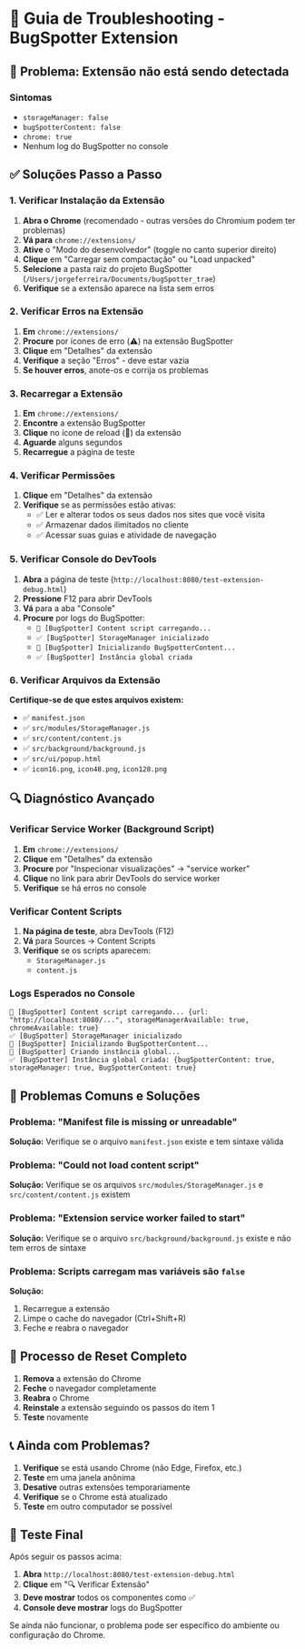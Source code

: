 # 🔧 Guia de Troubleshooting - BugSpotter Extension

## 🚨 Problema: Extensão não está sendo detectada

### Sintomas
- `storageManager: false`
- `bugSpotterContent: false` 
- `chrome: true`
- Nenhum log do BugSpotter no console

## ✅ Soluções Passo a Passo

### 1. Verificar Instalação da Extensão

1. **Abra o Chrome** (recomendado - outras versões do Chromium podem ter problemas)
2. **Vá para** `chrome://extensions/`
3. **Ative** o "Modo do desenvolvedor" (toggle no canto superior direito)
4. **Clique** em "Carregar sem compactação" ou "Load unpacked"
5. **Selecione** a pasta raiz do projeto BugSpotter (`/Users/jorgeferreira/Documents/bugSpotter_trae`)
6. **Verifique** se a extensão aparece na lista sem erros

### 2. Verificar Erros na Extensão

1. **Em** `chrome://extensions/`
2. **Procure** por ícones de erro (⚠️) na extensão BugSpotter
3. **Clique** em "Detalhes" da extensão
4. **Verifique** a seção "Erros" - deve estar vazia
5. **Se houver erros**, anote-os e corrija os problemas

### 3. Recarregar a Extensão

1. **Em** `chrome://extensions/`
2. **Encontre** a extensão BugSpotter
3. **Clique** no ícone de reload (🔄) da extensão
4. **Aguarde** alguns segundos
5. **Recarregue** a página de teste

### 4. Verificar Permissões

1. **Clique** em "Detalhes" da extensão
2. **Verifique** se as permissões estão ativas:
   - ✅ Ler e alterar todos os seus dados nos sites que você visita
   - ✅ Armazenar dados ilimitados no cliente
   - ✅ Acessar suas guias e atividade de navegação

### 5. Verificar Console do DevTools

1. **Abra** a página de teste (`http://localhost:8080/test-extension-debug.html`)
2. **Pressione** F12 para abrir DevTools
3. **Vá** para a aba "Console"
4. **Procure** por logs do BugSpotter:
   - `🔧 [BugSpotter] Content script carregando...`
   - `✅ [BugSpotter] StorageManager inicializado`
   - `🚀 [BugSpotter] Inicializando BugSpotterContent...`
   - `✅ [BugSpotter] Instância global criada`

### 6. Verificar Arquivos da Extensão

**Certifique-se de que estes arquivos existem:**
- ✅ `manifest.json`
- ✅ `src/modules/StorageManager.js`
- ✅ `src/content/content.js`
- ✅ `src/background/background.js`
- ✅ `src/ui/popup.html`
- ✅ `icon16.png`, `icon48.png`, `icon128.png`

## 🔍 Diagnóstico Avançado

### Verificar Service Worker (Background Script)

1. **Em** `chrome://extensions/`
2. **Clique** em "Detalhes" da extensão
3. **Procure** por "Inspecionar visualizações" → "service worker"
4. **Clique** no link para abrir DevTools do service worker
5. **Verifique** se há erros no console

### Verificar Content Scripts

1. **Na página de teste**, abra DevTools (F12)
2. **Vá** para Sources → Content Scripts
3. **Verifique** se os scripts aparecem:
   - `StorageManager.js`
   - `content.js`

### Logs Esperados no Console

```
🔧 [BugSpotter] Content script carregando... {url: "http://localhost:8080/...", storageManagerAvailable: true, chromeAvailable: true}
✅ [BugSpotter] StorageManager inicializado
🚀 [BugSpotter] Inicializando BugSpotterContent...
🌟 [BugSpotter] Criando instância global...
✅ [BugSpotter] Instância global criada: {bugSpotterContent: true, storageManager: true, BugSpotterContent: true}
```

## 🚨 Problemas Comuns e Soluções

### Problema: "Manifest file is missing or unreadable"
**Solução:** Verifique se o arquivo `manifest.json` existe e tem sintaxe válida

### Problema: "Could not load content script"
**Solução:** Verifique se os arquivos `src/modules/StorageManager.js` e `src/content/content.js` existem

### Problema: "Extension service worker failed to start"
**Solução:** Verifique se o arquivo `src/background/background.js` existe e não tem erros de sintaxe

### Problema: Scripts carregam mas variáveis são `false`
**Solução:** 
1. Recarregue a extensão
2. Limpe o cache do navegador (Ctrl+Shift+R)
3. Feche e reabra o navegador

## 🔄 Processo de Reset Completo

1. **Remova** a extensão do Chrome
2. **Feche** o navegador completamente
3. **Reabra** o Chrome
4. **Reinstale** a extensão seguindo os passos do item 1
5. **Teste** novamente

## 📞 Ainda com Problemas?

1. **Verifique** se está usando Chrome (não Edge, Firefox, etc.)
2. **Teste** em uma janela anônima
3. **Desative** outras extensões temporariamente
4. **Verifique** se o Chrome está atualizado
5. **Teste** em outro computador se possível

## 🎯 Teste Final

Após seguir os passos acima:
1. **Abra** `http://localhost:8080/test-extension-debug.html`
2. **Clique** em "🔍 Verificar Extensão"
3. **Deve mostrar** todos os componentes como ✅
4. **Console deve mostrar** logs do BugSpotter

Se ainda não funcionar, o problema pode ser específico do ambiente ou configuração do Chrome.